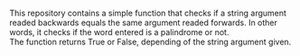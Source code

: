 This repository contains a simple function that checks if a string argument readed backwards equals the same argument readed forwards. In other words, it checks if the word entered is a palindrome or not.  
The function returns True or False, depending of the string argument given.
